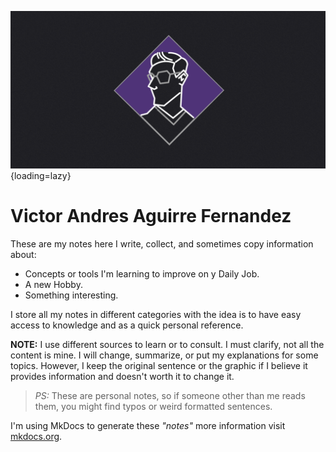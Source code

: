 ![logo_Banner.png](img/logo_Banner.png){loading=lazy}

# Victor Andres Aguirre Fernandez

These are my notes here I write, collect, and sometimes copy information about:  

* Concepts or tools  I'm learning to improve on y Daily Job.    
* A new Hobby.    
* Something interesting.    

I store all my notes in different categories with the idea is to have easy access to knowledge and as a quick personal reference.


**NOTE:** I use different sources to learn or to consult.  I must clarify, not all the content is mine. I will change, summarize, or put my explanations for some topics. However,  I keep the original sentence or the graphic if I believe it provides information and doesn't worth it to change it.

> *PS:* These are personal notes, so if someone other than me reads them, you might find typos or weird formatted sentences.

I'm using MkDocs to generate these *"notes"* more information visit [mkdocs.org](https://mkdocs.org).